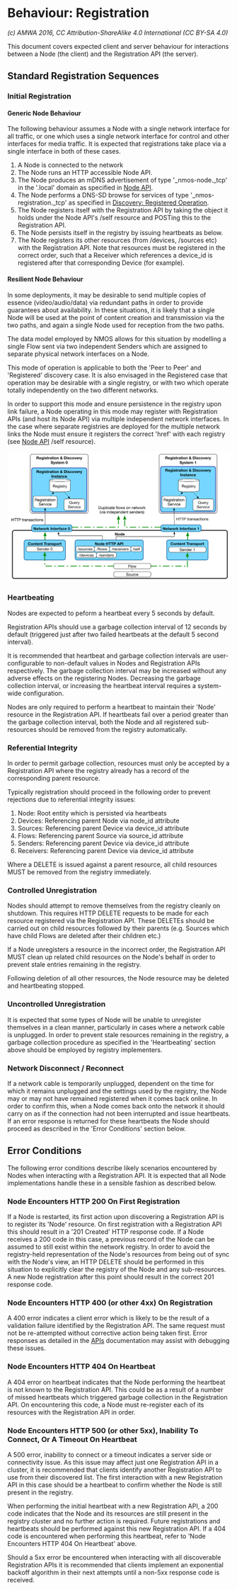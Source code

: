 # Behaviour: Registration

_(c) AMWA 2016, CC Attribution-ShareAlike 4.0 International (CC BY-SA 4.0)_

This document covers expected client and server behaviour for interactions between a Node (the client) and the Registration API (the server).

## Standard Registration Sequences

### Initial Registration

#### Generic Node Behaviour

The following behaviour assumes a Node with a single network interface for all traffic, or one which uses a single network interface for control and other interfaces for media traffic. It is expected that registrations take place via a single interface in both of these cases.

1. A Node is connected to the network
2. The Node runs an HTTP accessible Node API.
3. The Node produces an mDNS advertisement of type '\_nmos-node.\_tcp' in the '.local' domain as specified in [Node API](../APIs/NodeAPI.raml).
4. The Node performs a DNS-SD browse for services of type '\_nmos-registration.\_tcp' as specified in [Discovery: Registered Operation](3.1.%20Discovery%20-%20Registered%20Operation.md).
5. The Node registers itself with the Registration API by taking the object it holds under the Node API's /self resource and POSTing this to the Registration API.
6. The Node persists itself in the registry by issuing heartbeats as below.
7. The Node registers its other resources (from /devices, /sources etc) with the Registration API. Note that resources must be registered in the correct order, such that a Receiver which references a device_id is registered after that corresponding Device (for example).

#### Resilient Node Behaviour

In some deployments, it may be desirable to send multiple copies of essence (video/audio/data) via redundant paths in order to provide guarantees about availability. In these situations, it is likely that a single Node will be used at the point of content creation and transmission via the two paths, and again a single Node used for reception from the two paths.

The data model employed by NMOS allows for this situation by modelling a single Flow sent via two independent Senders which are assigned to separate physical network interfaces on a Node.

This mode of operation is applicable to both the 'Peer to Peer' and 'Registered' discovery case. It is also envisaged in the Registered case that operation may be desirable with a single registry, or with two which operate totally independently on the two different networks.

In order to support this mode and ensure persistence in the registry upon link failure, a Node operating in this mode may register with Registration APIs (and host its Node API) via multiple independent network interfaces. In the case where separate registries are deployed for the multiple network links the Node must ensure it registers the correct 'href' with each registry (see [Node API](../APIs/NodeAPI.raml) /self resource).

![Registration example with two independent networks and registries](images/redundant-reg.png)

### Heartbeating

Nodes are expected to peform a heartbeat every 5 seconds by default.

Registration APIs should use a garbage collection interval of 12 seconds by default (triggered just after two failed heartbeats at the default 5 second interval).

It is recommended that heartbeat and garbage collection intervals are user-configurable to non-default values in Nodes and Registration APIs respectively. The garbage collection interval may be increased without any adverse effects on the registering Nodes. Decreasing the garbage collection interval, or increasing the heartbeat interval requires a system-wide configuration.

Nodes are only required to perform a heartbeat to maintain their 'Node' resource in the Registration API. If heartbeats fail over a period greater than the garbage collection interval, both the Node and all registered sub-resources should be removed from the registry automatically.

### Referential Integrity

In order to permit garbage collection, resources must only be accepted by a Registration API where the registry already has a record of the corresponding parent resource.

Typically registration should proceed in the following order to prevent rejections due to referential integrity issues:

1. Node: Root entity which is persisted via heartbeats
2. Devices: Referencing parent Node via node_id attribute
3. Sources: Referencing parent Device via device_id attribute
4. Flows: Referencing parent Source via source_id attribute
5. Senders: Referencing parent Device via device_id attribute
6. Receivers: Referencing parent Device via device_id attribute

Where a DELETE is issued against a parent resource, all child resources MUST be removed from the registry immediately.

### Controlled Unregistration

Nodes should attempt to remove themselves from the registry cleanly on shutdown. This requires HTTP DELETE requests to be made for each resource registered via the Registration API. These DELETEs should be carried out on child resources followed by their parents (e.g. Sources which have child Flows are deleted after their children etc.)

If a Node unregisters a resource in the incorrect order, the Registration API MUST clean up related child resources on the Node's behalf in order to prevent stale entries remaining in the registry.

Following deletion of all other resources, the Node resource may be deleted and heartbeating stopped.

### Uncontrolled Unregistration

It is expected that some types of Node will be unable to unregister themselves in a clean manner, particularly in cases where a network cable is unplugged. In order to prevent stale resources remaining in the registry, a garbage collection procedure as specified in the 'Heartbeating' section above should be employed by registry implementers.

### Network Disconnect / Reconnect

If a network cable is temporarily unplugged, dependent on the time for which it remains unplugged and the settings used by the registry, the Node may or may not have remained registered when it comes back online. In order to confirm this, when a Node comes back onto the network it should carry on as if the connection had not been interrupted and issue heartbeats. If an error response is returned for these heartbeats the Node should proceed as described in the 'Error Conditions' section below.

## Error Conditions

The following error conditions describe likely scenarios encountered by Nodes when interacting with a Registration API. It is expected that all Node implementations handle these in a sensible fashion as described below.

### Node Encounters HTTP 200 On First Registration

If a Node is restarted, its first action upon discovering a Registration API is to register its 'Node' resource. On first registration with a Registration API this should result in a '201 Created' HTTP response code. If a Node receives a 200 code in this case, a previous record of the Node can be assumed to still exist within the network registry. In order to avoid the registry-held representation of the Node's resources from being out of sync with the Node's view, an HTTP DELETE should be performed in this situation to explicitly clear the registry of the Node and any sub-resources. A new Node registration after this point should result in the correct 201 response code.

### Node Encounters HTTP 400 (or other 4xx) On Registration

A 400 error indicates a client error which is likely to be the result of a validation failure identified by the Registration API. The same request must not be re-attempted without corrective action being taken first. Error responses as detailed in the [APIs](../APIs/2.0.%20APIs.md) documentation may assist with debugging these issues.

### Node Encounters HTTP 404 On Heartbeat

A 404 error on heartbeat indicates that the Node performing the heartbeat is not known to the Registration API. This could be as a result of a number of missed heartbeats which triggered garbage collection in the Registration API. On encountering this code, a Node must re-register each of its resources with the Registration API in order.

### Node Encounters HTTP 500 (or other 5xx), Inability To Connect, Or A Timeout On Heartbeat

A 500 error, inability to connect or a timeout indicates a server side or connectivity issue. As this issue may affect just one Registration API in a cluster, it is recommended that clients identify another Registration API to use from their discovered list. The first interaction with a new Registration API in this case should be a heartbeat to confirm whether the Node is still present in the registry.

When performing the initial heartbeat with a new Registration API, a 200 code indicates that the Node and its resources are still present in the registry cluster and no further action is required. Future registrations and heartbeats should be performed against this new Registration API. If a 404 code is encountered when performing this heartbeat, refer to 'Node Encounters HTTP 404 On Heartbeat' above.

Should a 5xx error be encountered when interacting with all discoverable Registration APIs it is recommended that clients implement an exponential backoff algorithm in their next attempts until a non-5xx response code is received.
